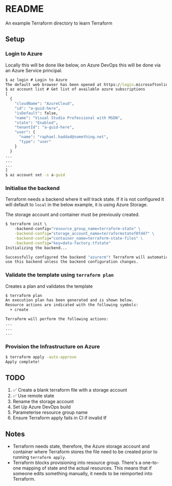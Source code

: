 # README

An example Terraform directory to learn Terraform

## Setup

### Login to Azure

Locally this will be done like below, on Azure DevOps this will be done via an
Azure Service principal.

```cmd
$ az login # Login to Azure
The default web browser has been opened at https://login.microsoftonline.com/common/oauth2/authorize. Please continue the login in the web browser.
$ az account list # Get list of available azure subscriptions
[
  {
    "cloudName": "AzureCloud",
    "id": "a-guid-here",
    "isDefault": false,
    "name": "Visual Studio Professional with MSDN",
    "state": "Enabled",
    "tenantId": "a-guid-here",
    "user": {
      "name": "raphael.haddad@something.net",
      "type": "user"
    }
  }
...
...
...
]
$ az account set -s a-guid
```

### Initialise the backend

Terraform needs a backend where it will track state. If it is not configured
it will default to `local` in the below example, it is using Azure Storage.

The storage account and container must be previously created.

```cmd
$ terraform init \ 
    -backend-config="resource_group_name=terraform-state" \
    -backend-config="storage_account_name=terraformstatef0fd47" \
    -backend-config="container_name=terraform-state-files" \
    -backend-config="key=data-factory.tfstate"
Initializing the backend...

Successfully configured the backend "azurerm"! Terraform will automatically
use this backend unless the backend configuration changes.
```

### Validate the template using `terraform plan`

Creates a plan and validates the template

```cmd
$ terraform plan
An execution plan has been generated and is shown below.
Resource actions are indicated with the following symbols:
  + create

Terraform will perform the following actions:
...
...
...
```

### Provision the Infrastructure on Azure

```cmd
$ terraform apply -auto-approve
Apply complete!
```

## TODO

1. ✅ Create a blank terraform file with a storage account
1. ✅ Use remote state
1. Rename the storage account
1. Set Up Azure DevOps build
1. Parameterise resource group name
1. Ensure Terraform apply fails in CI if invalid tf

## Notes

- Terraform needs state, therefore, the Azure storage account and container
where Terraform stores the file need to be created prior to running
`terraform apply`.
- Terraform blocks provisioning into resource group. There's a one-to-one mapping
of state and the actual resources. This means that if someone edits something
manually, it needs to be reimported into Terraform.